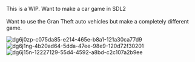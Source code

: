 This is a WIP. Want to make a car game in SDL2<br>
<br>
Want to use the Gran Theft auto vehicles but make a completely different game.<br>

![dg6j0zp-c075da85-e214-465e-b8a1-121a30ca77d9](https://github.com/user-attachments/assets/a824444a-8bd1-4acb-afc7-74ed98fe9e1a)
![dg6j1ng-4b20ad64-5dda-47ee-98e9-120d72f30201](https://github.com/user-attachments/assets/4bd8a217-5d5a-4c33-afc2-f820faf3b923)
![dg6j15n-12227129-55d4-4592-a8bd-c2c107a2b9ee](https://github.com/user-attachments/assets/314597d0-41db-4c77-a09b-bef4ad7571d2)
